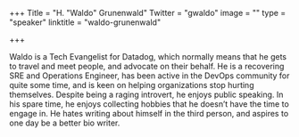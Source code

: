 +++
Title = "H. \"Waldo\" Grunenwald"
Twitter = "gwaldo"
image = ""
type = "speaker"
linktitle = "waldo-grunenwald"

+++

Waldo is a Tech Evangelist for Datadog, which normally means that he gets to travel and meet people, and advocate on their behalf. He is a recovering SRE and Operations Engineer, has been active in the DevOps community for quite some time, and is keen on helping organizations stop hurting themselves. Despite being a raging introvert, he enjoys public speaking. In his spare time, he enjoys collecting hobbies that he doesn’t have the time to engage in. He hates writing about himself in the third person, and aspires to one day be a better bio writer.
